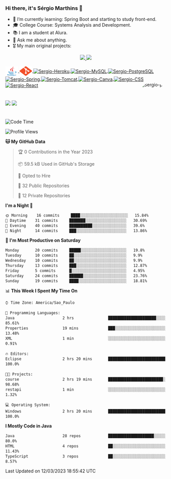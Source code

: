 ### Hi there, it's Sérgio Marthins 👋


- 🌱 I’m currently learning: Spring Boot and starting to study front-end.
- 🎓 College Course: Systems Analysis and Development.
- 📚  I am a student at Alura.
- 💬 Ask me about anything.
- 🎖 My main original projects: 

<div align="center">
  <a href="https://github.com/Almadavic">
  <img height="180em" src="https://github-readme-stats.vercel.app/api?username=Marthiins&show_icons=true&theme=dracula&include_all_commits=true&count_private=true"/>
  <img height="180em" src="https://github-readme-stats.vercel.app/api/top-langs/?username=Marthiins&layout=compact&langs_count=7&theme=dracula"/>
</div>
<div style="display: inline_block"><br>
  <img align="center" alt="Sergio-Java" height="30" width="40" src="https://raw.githubusercontent.com/devicons/devicon/master/icons/java/java-original.svg">
  <img align="center" alt="Sergio-Git" height="30" width="40" src="https://raw.githubusercontent.com/devicons/devicon/master/icons/git/git-original.svg">
  <img align="center" alt="Sergio-Heroku" height="30" width="40" src="https://cdn.jsdelivr.net/gh/devicons/devicon/icons/heroku/heroku-plain-wordmark.svg" />             
  <img align="center" alt="Sergio-MySQL" height="30" width="40" src="https://cdn.jsdelivr.net/gh/devicons/devicon/icons/mysql/mysql-original-wordmark.svg" />
  <img align="center" alt="Sergio-PostgreSQL" height="30" width="40" src="https://cdn.jsdelivr.net/gh/devicons/devicon/icons/postgresql/postgresql-plain-wordmark.svg" />
  <img align="center" alt="Sergio-Spring" height="30" width="40" src="https://cdn.jsdelivr.net/gh/devicons/devicon/icons/spring/spring-original-wordmark.svg" />
  <img align="center" alt="Sergio-Tomcat" height="30" width="40" src="https://cdn.jsdelivr.net/gh/devicons/devicon/icons/tomcat/tomcat-original-wordmark.svg" />
  <img align="center" alt="Sergio-Canva" height="30" width="40" src="https://cdn.jsdelivr.net/gh/devicons/devicon/icons/canva/canva-original.svg" />
  <img align="center" alt="Sergio-CSS" height="30" width="40" src="https://cdn.jsdelivr.net/gh/devicons/devicon/icons/css3/css3-original.svg" />
  <img align="center" alt="Sergio-React" height="30" width="40" src="https://cdn.jsdelivr.net/gh/devicons/devicon/icons/react/react-original.svg" />        
  <img align="right" alt="Sergio-pic" height="150" style="border-radius:50px;" src="https://user-images.githubusercontent.com/47826754/188357708-748fc4f4-5846-47a3-9063-ce04eeefcb8f.png">
</div>

#

<div> 
 <a href = "mailto:sergio.marthiins@gmail.com"><img src="https://img.shields.io/badge/-Gmail-%23333?style=for-the-badge&logo=gmail&logoColor=white" target="_blank"></a>
  <a href="https://www.linkedin.com/in/.........../" target="_blank"><img src="https://img.shields.io/badge/-LinkedIn-%230077B5?style=for-the-badge&logo=linkedin&logoColor=white" target="_blank"></a> 
</div>

#

<!--START_SECTION:waka-->
![Code Time](http://img.shields.io/badge/Code%20Time-31%20hrs%2025%20mins-blue)

![Profile Views](http://img.shields.io/badge/Profile%20Views-0-blue)

**🐱 My GitHub Data** 

> 🏆 0 Contributions in the Year 2023
 > 
> 📦 59.5 kB Used in GitHub's Storage 
 > 
> 💼 Opted to Hire
 > 
> 📜 32 Public Repositories 
 > 
> 🔑 12 Private Repositories  
 > 
**I'm a Night 🦉** 

```text
🌞 Morning    16 commits     ████░░░░░░░░░░░░░░░░░░░░░   15.84% 
🌇 Daytime    31 commits     ███████░░░░░░░░░░░░░░░░░░   30.69% 
🌃 Evening    40 commits     ██████████░░░░░░░░░░░░░░░   39.6% 
🌙 Night      14 commits     ███░░░░░░░░░░░░░░░░░░░░░░   13.86%

```
📅 **I'm Most Productive on Saturday** 

```text
Monday       20 commits     █████░░░░░░░░░░░░░░░░░░░░   19.8% 
Tuesday      10 commits     ██░░░░░░░░░░░░░░░░░░░░░░░   9.9% 
Wednesday    10 commits     ██░░░░░░░░░░░░░░░░░░░░░░░   9.9% 
Thursday     13 commits     ███░░░░░░░░░░░░░░░░░░░░░░   12.87% 
Friday       5 commits      █░░░░░░░░░░░░░░░░░░░░░░░░   4.95% 
Saturday     24 commits     ██████░░░░░░░░░░░░░░░░░░░   23.76% 
Sunday       19 commits     ████░░░░░░░░░░░░░░░░░░░░░   18.81%

```


📊 **This Week I Spent My Time On** 

```text
⌚︎ Time Zone: America/Sao_Paulo

💬 Programming Languages: 
Java                     2 hrs               █████████████████████░░░░   85.61% 
Properties               19 mins             ███░░░░░░░░░░░░░░░░░░░░░░   13.48% 
XML                      1 min               ░░░░░░░░░░░░░░░░░░░░░░░░░   0.91%

🔥 Editors: 
Eclipse                  2 hrs 20 mins       █████████████████████████   100.0%

🐱‍💻 Projects: 
course                   2 hrs 19 mins       ████████████████████████░   98.68% 
restapi                  1 min               ░░░░░░░░░░░░░░░░░░░░░░░░░   1.32%

💻 Operating System: 
Windows                  2 hrs 20 mins       █████████████████████████   100.0%

```

**I Mostly Code in Java** 

```text
Java                     28 repos            ████████████████████░░░░░   80.0% 
HTML                     4 repos             ██░░░░░░░░░░░░░░░░░░░░░░░   11.43% 
TypeScript               3 repos             ██░░░░░░░░░░░░░░░░░░░░░░░   8.57%

```



 Last Updated on 12/03/2023 18:55:42 UTC
<!--END_SECTION:waka-->

